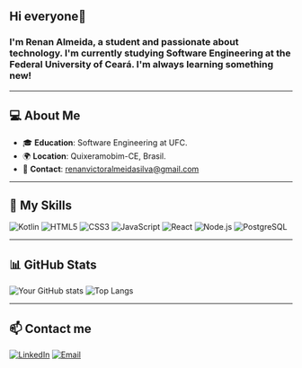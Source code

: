 ## Hi everyone👋

### I'm Renan Almeida, a student and passionate about technology. I'm currently studying Software Engineering at the Federal University of Ceará. I'm always learning something new!

---

## 💻 About Me
- 🎓 **Education**: Software Engineering at UFC.
- 🌍 **Location**: Quixeramobim-CE, Brasil.
- 📧 **Contact**: renanvictoralmeidasilva@gmail.com

---

## 🚀 My Skills
![Kotlin](https://img.shields.io/badge/Kotlin-0095D5?style=for-the-badge&logo=kotlin&logoColor=white)
![HTML5](https://img.shields.io/badge/HTML5-E34F26?style=for-the-badge&logo=html5&logoColor=white)
![CSS3](https://img.shields.io/badge/CSS3-1572B6?style=for-the-badge&logo=css3&logoColor=white)
![JavaScript](https://img.shields.io/badge/JavaScript-F7DF1E?style=for-the-badge&logo=javascript&logoColor=black)
![React](https://img.shields.io/badge/React-20232A?style=for-the-badge&logo=react&logoColor=61DAFB)
![Node.js](https://img.shields.io/badge/Node.js-339933?style=for-the-badge&logo=node.js&logoColor=white)
![PostgreSQL](https://img.shields.io/badge/PostgreSQL-336791?style=for-the-badge&logo=postgresql&logoColor=white)

---

## 📊 GitHub Stats
![Your GitHub stats](https://github-readme-stats.vercel.app/api?username=renanalmeida2801&show_icons=true&theme=radical)
![Top Langs](https://github-readme-stats.vercel.app/api/top-langs/?username=renanalmeida2801&layout=compact&theme=radical)

---

## 📫 Contact me
[![LinkedIn](https://img.shields.io/badge/LinkedIn-0077B5?style=for-the-badge&logo=linkedin&logoColor=white)](https://www.linkedin.com/in/renan2801)
[![Email](https://img.shields.io/badge/Email-D14836?style=for-the-badge&logo=gmail&logoColor=white)](mailto:renanvictoralmeidasilva@gmail.com)
<!--
**renanalmeida2801/renanalmeida2801** is a ✨ _special_ ✨ repository because its `README.md` (this file) appears on your GitHub profile.

Here are some ideas to get you started:

- 🔭 I’m currently working on ...
- 🌱 I’m currently learning ...
- 👯 I’m looking to collaborate on ...
- 🤔 I’m looking for help with ...
- 💬 Ask me about ...
- 📫 How to reach me: ...
- 😄 Pronouns: ...
- ⚡ Fun fact: ...
-->
